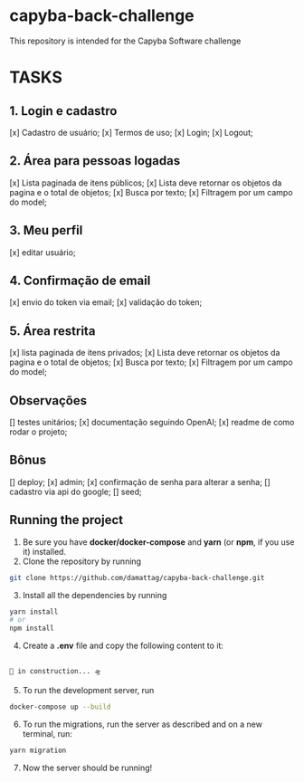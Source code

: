 # capyba-back-challenge
This repository is intended for the Capyba Software challenge

# TASKS

## 1. Login e cadastro
[x] Cadastro de usuário;
[x] Termos de uso;
[x] Login;
[x] Logout;

## 2. Área para pessoas logadas
[x] Lista paginada de itens públicos;
[x] Lista deve retornar os objetos da pagina e o total de objetos;
[x] Busca por texto;
[x] Filtragem por um campo do model;

## 3. Meu perfil
[x] editar usuário;

## 4. Confirmação de email
[x] envio do token via email;
[x] validação do token;

## 5. Área restrita
[x] lista paginada de itens privados;
[x] Lista deve retornar os objetos da pagina e o total de objetos;
[x] Busca por texto;
[x] Filtragem por um campo do model;

## Observações
[] testes unitários;
[x] documentação seguindo OpenAI;
[x] readme de como rodar o projeto;

## Bônus
[] deploy;
[x] admin;
[x] confirmação de senha para alterar a senha;
[] cadastro via api do google;
[] seed;

## Running the project

1. Be sure you have **docker/docker-compose** and **yarn** (or **npm**, if you use it) installed.
2. Clone the repository by running 
```bash 
git clone https://github.com/damattag/capyba-back-challenge.git
```
3. Install all the dependencies by running
```bash 
yarn install
# or
npm install
```
4. Create a **.env** file and copy the following content to it:
```dotenv

🚀 in construction... 🛸

```
  
5. To run the development server, run
```bash
docker-compose up --build
```

6. To run the migrations, run the server as described and on a new terminal, run:
```bash
yarn migration
```

7. Now the server should be running!